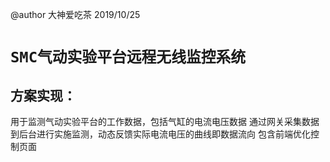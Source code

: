 @author 大神爱吃茶
2019/10/25

`SMC气动实验平台远程无线监控系统`
====
方案实现：
-------
  用于监测气动实验平台的工作数据，包括气缸的电流电压数据
通过网关采集数据到后台进行实施监测，动态反馈实际电流电压的曲线即数据流向
包含前端优化控制页面
